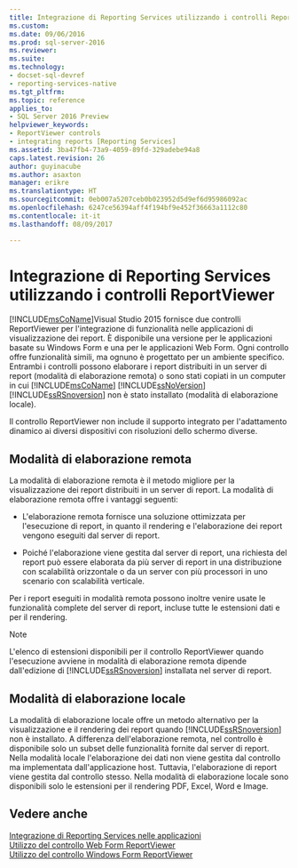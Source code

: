 ```yaml
---
title: Integrazione di Reporting Services utilizzando i controlli ReportViewer | Documenti Microsoft
ms.custom: 
ms.date: 09/06/2016
ms.prod: sql-server-2016
ms.reviewer: 
ms.suite: 
ms.technology:
- docset-sql-devref
- reporting-services-native
ms.tgt_pltfrm: 
ms.topic: reference
applies_to:
- SQL Server 2016 Preview
helpviewer_keywords:
- ReportViewer controls
- integrating reports [Reporting Services]
ms.assetid: 3ba47fb4-73a9-4059-89fd-329adebe94a8
caps.latest.revision: 26
author: guyinacube
ms.author: asaxton
manager: erikre
ms.translationtype: HT
ms.sourcegitcommit: 0eb007a5207ceb0b023952d5d9ef6d95986092ac
ms.openlocfilehash: 6247ce56394aff4f194bf9e452f36663a1112c80
ms.contentlocale: it-it
ms.lasthandoff: 08/09/2017

---
```

# <a name="integrating-reporting-services-using-reportviewer-controls"></a>Integrazione di Reporting Services utilizzando i controlli ReportViewer
  [!INCLUDE[msCoName](../../includes/msconame-md.md)]Visual Studio 2015 fornisce due controlli ReportViewer per l'integrazione di funzionalità nelle applicazioni di visualizzazione dei report. È disponibile una versione per le applicazioni basate su Windows Form e una per le applicazioni Web Form. Ogni controllo offre funzionalità simili, ma ognuno è progettato per un ambiente specifico. Entrambi i controlli possono elaborare i report distribuiti in un server di report (modalità di elaborazione remota) o sono stati copiati in un computer in cui [!INCLUDE[msCoName](../../includes/msconame-md.md)] [!INCLUDE[ssNoVersion](../../includes/ssnoversion-md.md)] [!INCLUDE[ssRSnoversion](../../includes/ssrsnoversion-md.md)] non è stato installato (modalità di elaborazione locale).  
  
 Il controllo ReportViewer non include il supporto integrato per l'adattamento dinamico ai diversi dispositivi con risoluzioni dello schermo diverse.  
  
## <a name="remote-processing-mode"></a>Modalità di elaborazione remota  
 La modalità di elaborazione remota è il metodo migliore per la visualizzazione dei report distribuiti in un server di report. La modalità di elaborazione remota offre i vantaggi seguenti:  
  
-   L'elaborazione remota fornisce una soluzione ottimizzata per l'esecuzione di report, in quanto il rendering e l'elaborazione dei report vengono eseguiti dal server di report.  
  
-   Poiché l'elaborazione viene gestita dal server di report, una richiesta del report può essere elaborata da più server di report in una distribuzione con scalabilità orizzontale o da un server con più processori in uno scenario con scalabilità verticale.  
  
 Per i report eseguiti in modalità remota possono inoltre venire usate le funzionalità complete del server di report, incluse tutte le estensioni dati e per il rendering.  
  
> [!NOTE]  
>  L'elenco di estensioni disponibili per il controllo ReportViewer quando l'esecuzione avviene in modalità di elaborazione remota dipende dall'edizione di [!INCLUDE[ssRSnoversion](../../includes/ssrsnoversion-md.md)] installata nel server di report.  
  
## <a name="local-processing-mode"></a>Modalità di elaborazione locale  
 La modalità di elaborazione locale offre un metodo alternativo per la visualizzazione e il rendering dei report quando [!INCLUDE[ssRSnoversion](../../includes/ssrsnoversion-md.md)] non è installato. A differenza dell'elaborazione remota, nel controllo è disponibile solo un subset delle funzionalità fornite dal server di report. Nella modalità locale l'elaborazione dei dati non viene gestita dal controllo ma implementata dall'applicazione host. Tuttavia, l'elaborazione di report viene gestita dal controllo stesso. Nella modalità di elaborazione locale sono disponibili solo le estensioni per il rendering PDF, Excel, Word e Image.  
  
## <a name="see-also"></a>Vedere anche  
 [Integrazione di Reporting Services nelle applicazioni](../../reporting-services/application-integration/integrating-reporting-services-into-applications.md)   
 [Utilizzo del controllo Web Form ReportViewer](../../reporting-services/application-integration/using-the-webforms-reportviewer-control.md)   
 [Utilizzo del controllo Windows Form ReportViewer](../../reporting-services/application-integration/using-the-winforms-reportviewer-control.md)  

  
  

